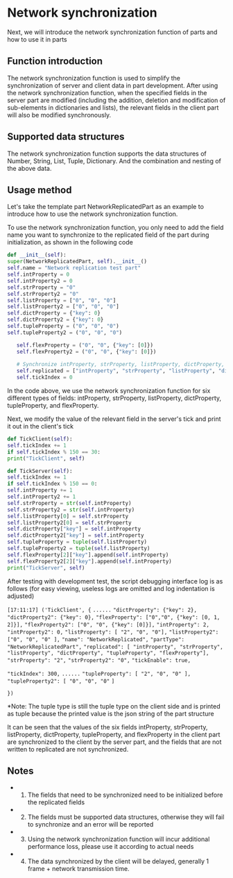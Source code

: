 # Network synchronization 

Next, we will introduce the network synchronization function of parts and how to use it in parts 

## Function introduction 

The network synchronization function is used to simplify the synchronization of server and client data in part development. After using the network synchronization function, when the specified fields in the server part are modified (including the addition, deletion and modification of sub-elements in dictionaries and lists), the relevant fields in the client part will also be modified synchronously. 

## Supported data structures 

The network synchronization function supports the data structures of Number, String, List, Tuple, Dictionary. And the combination and nesting of the above data. 

## Usage method 

Let's take the template part NetworkReplicatedPart as an example to introduce how to use the network synchronization function. 

To use the network synchronization function, you only need to add the field name you want to synchronize to the replicated field of the part during initialization, as shown in the following code 

```python 
def __init__(self): 
super(NetworkReplicatedPart, self).__init__() 
self.name = "Network replication test part" 
self.intProperty = 0 
self.intProperty2 = 0 
self.strProperty = "0" 
self.strProperty2 = "0" 
self.listProperty = ["0", "0", "0"] 
self.listProperty2 = ["0", "0", "0"] 
self.dictProperty = {"key": 0} 
self.dictProperty2 = {"key": 0} 
self.tupleProperty = ("0", "0", "0") 
self.tupleProperty2 = ("0", "0", "0") 

   self.flexProperty = ("0", "0", {"key": [0]})
   self.flexProperty2 = ("0", "0", {"key": [0]})
   
   # Synchronize intProperty, strProperty, listProperty, dictProperty, tupleProperty, flexProperty
   self.replicated = ["intProperty", "strProperty", "listProperty", "dictProperty", "tupleProperty", "flexProperty"]
   self.tickIndex = 0
```

In the code above, we use the network synchronization function for six different types of fields: intProperty, strProperty, listProperty, dictProperty, tupleProperty, and flexProperty. 

Next, we modify the value of the relevant field in the server's tick and print it out in the client's tick 

```python 
def TickClient(self): 
self.tickIndex += 1 
if self.tickIndex % 150 == 30: 
print("TickClient", self) 

def TickServer(self): 
self.tickIndex += 1 
if self.tickIndex % 150 == 0: 
self.intProperty += 1 
self.intProperty2 += 1 
self.strProperty = str(self.intProperty) 
self.strProperty2 = str(self.intProperty) 
self.listProperty[0] = self.strProperty 
self.listProperty2[0] = self.strProperty 
self.dictProperty["key"] = self.intProperty 
self.dictProperty2["key"] = self.intProperty 
self.tupleProperty = tuple(self.listProperty) 
self.tupleProperty2 = tuple(self.listProperty) 
self.flexProperty[2]["key"].append(self.intProperty) 
self.flexProperty2[2]["key"].append(self.intProperty) 
print("TickServer", self) 
``` 

After testing with development test, the script debugging interface log is as follows (for easy viewing, useless logs are omitted and log indentation is adjusted) 

`[17:11:17] ('TickClient', {` 
`......` 
`"dictProperty": {"key": 2},` 
`"dictProperty2": {"key": 0},` 
`"flexProperty": ["0","0", {"key": [0, 1, 2]}],`
    `"flexProperty2": ["0", "0", {"key": [0]}],`
    `"intProperty": 2,`
    `"intProperty2": 0,`
    `"listProperty": [ "2", "0", "0"],`
    `"listProperty2": ["0", "0", "0" ],`
    `"name": "NetworkReplicated",`
    `"partType": "NetworkReplicatedPart",`
    `"replicated": [ "intProperty", "strProperty", "listProperty", "dictProperty", "tupleProperty", "flexProperty"],`
    `"strProperty": "2",`
    `"strProperty2": "0",` `"tickEnable": true,`

`"tickIndex": 300,` 
`......` 
`"tupleProperty": [ "2", "0", "0" ],` 
`"tupleProperty2": [ "0", "0", "0"` 
`]` 

`})` 

*Note: The tuple type is still the tuple type on the client side and is printed as tuple because the printed value is the json string of the part structure 

It can be seen that the values of the six fields intProperty, strProperty, listProperty, dictProperty, tupleProperty, and flexProperty in the client part are synchronized to the client by the server part, and the fields that are not written to replicated are not synchronized. 

## Notes 

- 1. The fields that need to be synchronized need to be initialized before the replicated fields 

- 2. The fields must be supported data structures, otherwise they will fail to synchronize and an error will be reported 

- 3. Using the network synchronization function will incur additional performance loss, please use it according to actual needs 

- 4. The data synchronized by the client will be delayed, generally 1 frame + network transmission time. 

